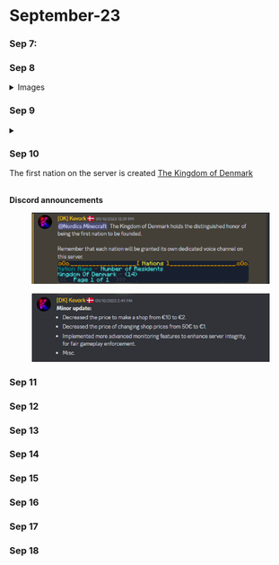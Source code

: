 # September-23

### Sep 7:

### Sep 8



<details>

<summary>Images</summary>





* Server launch
*

**Discord announcements**

<img src="../../../../.gitbook/assets/Screenshot 2023-12-20 130054 (1).png" alt="" data-size="original">

<img src="../../../../.gitbook/assets/image (60).png" alt="" data-size="original">

<img src="../../../../.gitbook/assets/image (67).png" alt="" data-size="original">

<img src="../../../../.gitbook/assets/image (68).png" alt="" data-size="original">

</details>

### Sep 9



<details>

<summary></summary>



</details>

### Sep 10

The first nation on the server is created [The Kingdom of Denmark](../../../../the-world/civilization/nations/absent-nations/denmark.md)

\
**Discord announcements**

<figure><img src="../../../../.gitbook/assets/image (63).png" alt=""><figcaption></figcaption></figure>

<figure><img src="../../../../.gitbook/assets/image (64).png" alt=""><figcaption></figcaption></figure>

### Sep 11

### Sep 12

### Sep 13

### Sep 14

### Sep 15

### Sep 16

### Sep 17

### Sep 18

